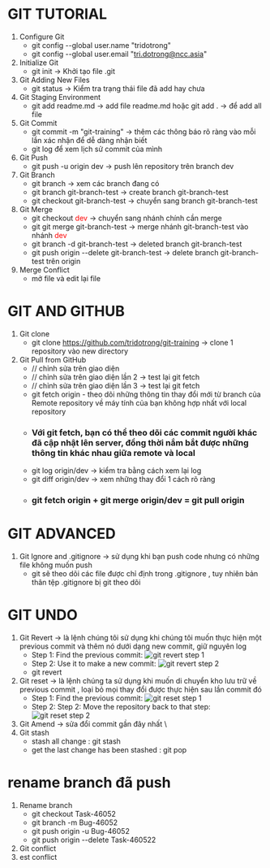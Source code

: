# GIT TUTORIAL

1. Configure Git
   - git config --global user.name "tridotrong"
   - git config --global user.email "tri.dotrong@ncc.asia"
2. Initialize Git
   - git init -> Khởi tạo file .git
3. Git Adding New Files
   - git status -> Kiểm tra trạng thái file đã add hay chưa
4. Git Staging Environment
   - git add readme.md -> add file readme.md hoặc git add . -> để add all file
5. Git Commit
   - git commit -m "git-training" -> thêm các thông báo rõ ràng vào mỗi lần xác nhận để dễ dàng nhận biết
   - git log để xem lịch sử commit của mình
6. Git Push
   - git push -u origin dev -> push lên repository trên branch dev
7. Git Branch
   - git branch -> xem các branch đang có
   - git branch git-branch-test -> create branch git-branch-test
   - git checkout git-branch-test -> chuyển sang branch git-branch-test
8. Git Merge
   - git checkout <span style="color:red;">dev</span> -> chuyển sang nhánh chính cần merge
   - git git merge git-branch-test -> merge nhánh git-branch-test vào nhánh <span style="color:red;">dev</span>
   - git branch -d git-branch-test -> deleted branch git-branch-test
   - git push origin --delete git-branch-test -> delete branch git-branch-test trên origin
9. Merge Conflict
   - mở file và edit lại file

# GIT AND GITHUB

1. Git clone
   - git clone https://github.com/tridotrong/git-training -> clone 1 repository vào new directory
2. Git Pull from GitHub
   - // chỉnh sửa trên giao diện
   - // chỉnh sửa trên giao diện lần 2 -> test lại git fetch
   - // chỉnh sửa trên giao diện lần 3 -> test lại git fetch
   - git fetch origin - theo dõi những thông tin thay đổi mới từ branch của Remote repository về máy tính của bạn không hợp nhất với local repository
   - ### Với git fetch, bạn có thể theo dõi các commit người khác đã cập nhật lên server, đồng thời nắm bắt được những thông tin khác nhau giữa remote và local
   - git log origin/dev -> kiểm tra bằng cách xem lại log
   - git diff origin/dev -> xem những thay đổi 1 cách rõ ràng
   - ### git fetch origin + git merge origin/dev = git pull origin

# GIT ADVANCED

1. Git Ignore and .gitignore -> sử dụng khi bạn push code nhưng có những file không muốn push
   - git sẽ theo dõi các file được chỉ định trong .gitignore , tuy nhiên bản thân tệp .gitignore bị git theo dõi

# GIT UNDO

1. Git Revert -> là lệnh chúng tôi sử dụng khi chúng tôi muốn thực hiện một previous commit và thêm nó dưới dạng new commit, giữ nguyên log
   - Step 1: Find the previous commit:
     ![git revert step 1](https://www.w3schools.com/git/img_revert_part1.gif)
   - Step 2: Use it to make a new commit:
     ![git revert step 2](https://www.w3schools.com/git/img_revert_part2.gif)
   - git revert <commit-id>
2. Git reset -> là lệnh chúng ta sử dụng khi muốn di chuyển kho lưu trữ về previous commit , loại bỏ mọi thay đổi được thực hiện sau lần commit đó
   - Step 1: Find the previous commit:
     ![git reset step 1](https://www.w3schools.com/git/img_reset_part1.gif)
   - Step 2: Step 2: Move the repository back to that step:
     ![git reset step 2](https://www.w3schools.com/git/img_reset_part2.gif)
3. Git Amend -> sửa đổi commit gần đây nhất \
4. Git stash
   - stash all change : git stash
   - get the last change has been stashed : git pop

# rename branch đã push

1. Rename branch
   - git checkout Task-46052
   - git branch -m Bug-46052
   - git push origin -u Bug-46052
   - git push origin --delete Task-460522
2. Git conflict
3.   est conflict
